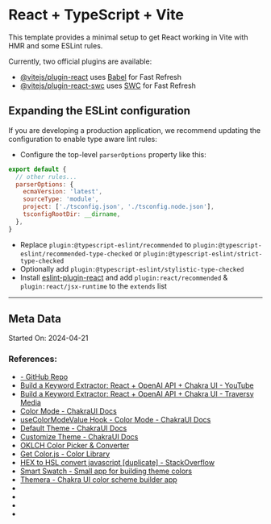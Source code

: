 # React + TypeScript + Vite

This template provides a minimal setup to get React working in Vite with HMR and some ESLint rules.

Currently, two official plugins are available:

- [@vitejs/plugin-react](https://github.com/vitejs/vite-plugin-react/blob/main/packages/plugin-react/README.md) uses [Babel](https://babeljs.io/) for Fast Refresh
- [@vitejs/plugin-react-swc](https://github.com/vitejs/vite-plugin-react-swc) uses [SWC](https://swc.rs/) for Fast Refresh

## Expanding the ESLint configuration

If you are developing a production application, we recommend updating the configuration to enable type aware lint rules:

- Configure the top-level `parserOptions` property like this:

```js
export default {
  // other rules...
  parserOptions: {
    ecmaVersion: 'latest',
    sourceType: 'module',
    project: ['./tsconfig.json', './tsconfig.node.json'],
    tsconfigRootDir: __dirname,
  },
}
```

- Replace `plugin:@typescript-eslint/recommended` to `plugin:@typescript-eslint/recommended-type-checked` or `plugin:@typescript-eslint/strict-type-checked`
- Optionally add `plugin:@typescript-eslint/stylistic-type-checked`
- Install [eslint-plugin-react](https://github.com/jsx-eslint/eslint-plugin-react) and add `plugin:react/recommended` & `plugin:react/jsx-runtime` to the `extends` list


---

## Meta Data

Started On: 2024-04-21

### References:

- [ - GitHub Repo]()
- [Build a Keyword Extractor: React + OpenAI API + Chakra UI - YouTube](https://www.youtube.com/watch?v=jJNPPP2YEdM)
- [Build a Keyword Extractor: React + OpenAI API + Chakra UI - Traversy Media](https://www.traversymedia.com/blog/ai-keyword-extractor-with-react-openai)
- [Color Mode - ChakraUI Docs](https://v2.chakra-ui.com/docs/styled-system/color-mode)
- [useColorModeValue Hook - Color Mode - ChakraUI Docs](https://v2.chakra-ui.com/docs/styled-system/color-mode#usecolormodevalue)
- [Default Theme - ChakraUI Docs](https://v2.chakra-ui.com/docs/styled-system/theme)
- [Customize Theme - ChakraUI Docs](https://v2.chakra-ui.com/docs/styled-system/customize-theme)
- [OKLCH Color Picker & Converter](https://oklch.com/#70,0.1,189,100)
- [Get Color.js - Color Library](https://colorjs.io/get/)
- [HEX to HSL convert javascript [duplicate] - StackOverflow](https://stackoverflow.com/questions/46432335/hex-to-hsl-convert-javascript)
- [Smart Swatch - Small app for building theme colors](https://smart-swatch.netlify.app/#009F9F)
- [Themera - Chakra UI color scheme builder app](https://themera.vercel.app/)
- []()
- []()
- []()
- []()
